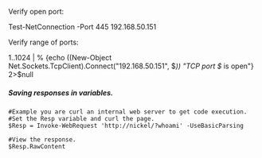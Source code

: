 Verify open port:

Test-NetConnection -Port 445 192.168.50.151

Verify range of ports:

1..1024 | % {echo ((New-Object Net.Sockets.TcpClient).Connect("192.168.50.151", $_)) "TCP port $_ is open"} 2>$null


##### Saving responses in variables.
```
#Example you are curl an internal web server to get code execution.
#Set the Resp variable and curl the page.
$Resp = Invoke-WebRequest 'http://nickel/?whoami' -UseBasicParsing

#View the response.
$Resp.RawContent
```